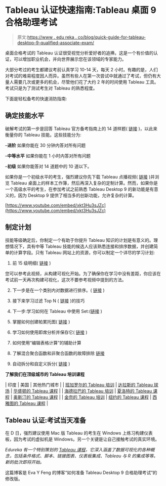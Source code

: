 # Tableau 认证快速指南:Tableau 桌面 9 合格助理考试

> 原文:[https://www . edu reka . co/blog/quick-guide-for-tableau-desktop-9-qualified-associate-exam/](https://www.edureka.co/blog/quick-guide-for-tableau-desktop-9-qualified-associate-exam/)

桌面合格考试的 Tableau 认证很受视觉分析爱好者的追捧。这是一个有价值的认证，可以增加职业机会，并向世界展示您在该领域的专家能力。

大部分考过的考生都建议考前认真学习 10-14 天，每天 2 小时。有趣的是，人们对考试的难易程度因人而异。虽然有些人在第一次尝试中就通过了考试，但仍有大量人需要几次或更多的机会，尽管他们花了大约 2 年的时间使用 Tableau 工具。考试只是为了测试考生对 Tableau 的熟悉程度。

下面是轻松备考的快速消防指南:

## 确定技能水平

破解考试的第一步是回答 Tableau 官方备考指南上的 14 道样题( [链接](http://www.tableau.com/support/certification) )，以此来衡量你的 Tableau 技能。这些技能分为:

–**进阶** 如果你能在 30 分钟内答对所有问题

–**中等水平** 如果你能在 1 小时内答对所有问题

–**初级** 如果你能答对 14 道题中的 10 道以下。

如果你是一个初级水平的考生，强烈建议你先下载 Tableau 点播视频( [链接](http://www.tableau.com/learn/training) )并浏览 Tableau 桌面上的样本工作簿，然后再深入复杂的定制计算。然而，如果你是一个高级水平的考生，在参加考试之前熟悉 Tableau Desktop 9 的新功能是有意义的，因为 Desktop 9 提供了相当多的创新功能，允许复杂的计算。

[https://www.youtube.com/embed/xkt3Hu3sJZc](https://www.youtube.com/embed/xkt3Hu3sJZc)

## 制定计划

技能等级确定后，你制定一个有助于你提升 Tableau 知识的计划是有意义的。理想情况下，具有中等 Tableau 技能的候选人应该熟悉连接和排序数据，并创建简单的计算字段。只有 Tableau 网站上的资源，你可以制定一个详尽的学习计划:

1.  前 15 级明细( [链接](http://www.tableau.com/LOD-expressions) )

您可以参考此视频，从构建可视化开始。为了确保你在学习中没有差距，你应该在考试前一天再次构建可视化，这次不要参考视频中提到的方法。

2.  下一步是在一个类别内对数据进行排序。( [链接](http://www.tableau.com/learn/tutorials/on-demand/fixing-incorrect-sorts-index?signin=7064eb15a3beaa0eddf7c8551c2a00b1) )

3.  接下来学习过滤 Top N ( [链接](http://www.tableau.com/learn/tutorials/on-demand/filtering-top-and-top-n) )的技巧

4.  下一步:学习如何在 Tableau 中使用 Set:([链接](http://www.tableau.com/learn/tutorials/on-demand/sets?signin=f6d72622896d87690010abfda4085db8) )

5.  掌握如何创建帕累托图( [链接](http://www.tableau.com/learn/tutorials/on-demand/pareto-charts) )

6.  学习如何使用即席分析并保存它( [链接](http://onlinehelp.tableau.com/current/pro/online/windows/en-us/help.htm#calculations_calculatedfields_adhoc.html) )

7.  如何使用“编辑表格计算”的辅助计算

9.  了解混合聚合函数和非聚合函数的故障排除 [链接](http://www.tableau.com/learn/tutorials/on-demand/aggregate-calculations?signin=8901368713f95b34bed3b2965f4f1115)
10.  自动拆分和自定义拆分( [链接](http://onlinehelp.tableau.com/current/pro/online/windows/en-us/help.htm#split.html%3FTocPath%3DBuilding%2520Data%2520Views%7C_____8) )

**了解我们在顶级城市的 Tableau 培训课程**

| 印度 | 美国 | 其他热门城市 |
| [班加罗尔的 Tableau 培训](https://www.edureka.co/tableau-certification-training-bangalore) | [达拉斯的 Tableau 球场](https://www.edureka.co/tableau-certification-training-dallas) | [华盛顿的 Tableau 课程](https://www.edureka.co/tableau-certification-training-washington) |
| [海德拉巴的 Tableau 培训](https://www.edureka.co/tableau-certification-training-hyderabad) | [夏洛特的 Tableau 课程](https://www.edureka.co/tableau-certification-training-charlotte) | [奥斯汀的 Tableau 课程](https://www.edureka.co/tableau-certification-training-austin) |
| [金奈的 Tableau 培训](https://www.edureka.co/tableau-certification-training-chennai) | [纽约的 Tableau 课程](https://www.edureka.co/tableau-certification-training-new-york-city) | [西雅图的 Tableau 课程](https://www.edureka.co/tableau-certification-training-seattle) |

## Tableau 认证:考试当天准备

在 D 日，强烈建议使用 Mac 版 Tableau 的考生在 Windows 上练习构建仪表板，因为考试的虚拟机是 Windows。另一个关键是让自己接触考试的真实环境。

*Edureka 有一个特别策划的 [Tableau 课程](https://www.edureka.co/tableau-certification-training)，它深入涵盖了数据可视化的各种概念，包括条件格式、脚本、链接图表、仪表板集成、Tableau 与 R 的集成等等。新的批次即将开始。*

这篇博客是 Eva Y Feng 的博客“如何准备 Tableau Desktop 9 合格助理考试”的修改版。
